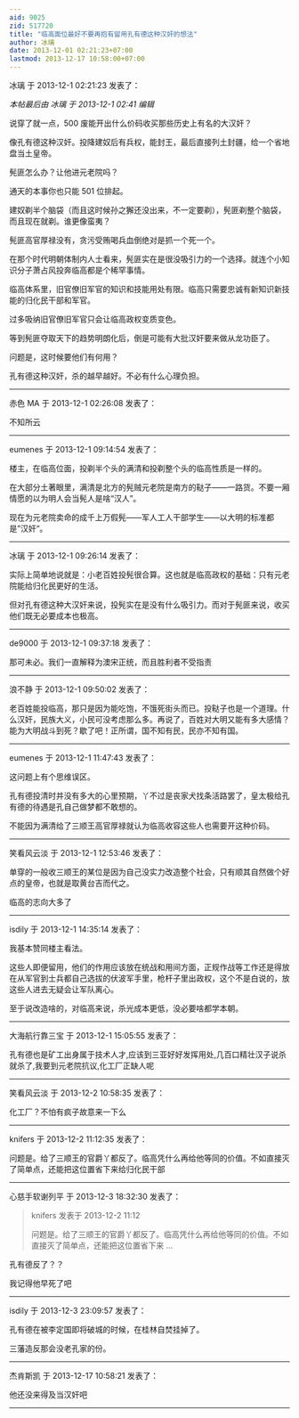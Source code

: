 ```yaml
---
aid: 9025
zid: 517720
title: "临高面位最好不要再抱有留用孔有德这种汉奸的想法"
author: 冰璃
date: 2013-12-01 02:21:23+07:00
lastmod: 2013-12-17 10:58:00+07:00
---
```


冰璃 于 2013-12-1 02:21:23 发表了：

_本帖最后由 冰璃 于 2013-12-1 02:41 编辑_

说穿了就一点，500 废能开出什么价码收买那些历史上有名的大汉奸？

像孔有德这种汉奸。投降建奴后有兵权，能封王，最后直接列土封疆，给一个省地盘当土皇帝。

髡匪怎么办？让他进元老院吗？

通天的本事你也只能 501 位排起。

建奴剃半个脑袋（而且这时候孙之獬还没出来，不一定要剃），髡匪剃整个脑袋，而且现在就剃。谁更像蛮夷？

髡匪高官厚禄没有，贪污受贿喝兵血倒绝对是抓一个死一个。

在那个时代明朝体制内人士看来，髡匪实在是很没吸引力的一个选择。就连个小知识分子萧占风投奔临高都是个稀罕事情。

临高体系里，旧官僚旧军官的知识和技能用处有限。临高只需要忠诚有新知识新技能的归化民干部和军官。

过多吸纳旧官僚旧军官只会让临高政权变质变色。

等到髡匪夺取天下的趋势明朗化后，倒是可能有大批汉奸要来做从龙功臣了。

问题是，这时候要他们有何用？

孔有德这种汉奸，杀的越早越好。不必有什么心理负担。

---

赤色 MA 于 2013-12-1 02:26:08 发表了：

不知所云

---

eumenes 于 2013-12-1 09:14:54 发表了：

楼主，在临高位面，投剃半个头的满清和投剃整个头的临高性质是一样的。

在大部分土著眼里，满清是北方的髡贼元老院是南方的鞑子——一路货。不要一厢情愿的以为明人会当髡人是啥“汉人”。

现在为元老院卖命的成千上万假髡——军人工人干部学生——以大明的标准都是”汉奸“。

---

冰璃 于 2013-12-1 09:26:14 发表了：

实际上简单地说就是：小老百姓投髡很合算。这也就是临高政权的基础：只有元老院能给归化民更好的生活。

但对孔有德这种大汉奸来说，投髡实在是没有什么吸引力。而对于髡匪来说，收买他们既无必要成本也极高。

---

de9000 于 2013-12-1 09:37:18 发表了：

那可未必。我们一直解释为澳宋正统，而且胜利者不受指责

---

浪不静 于 2013-12-1 09:50:02 发表了：

老百姓能投临高，那只是因为能吃饱，不饿死街头而已。投鞑子也是一个道理。什么汉奸，民族大义，小民可没考虑那么多。再说了，百姓对大明又能有多大感情？能为大明战斗到死？歇了吧！正所谓，国不知有民，民亦不知有国。

---

eumenes 于 2013-12-1 11:47:43 发表了：

这问题上有个思维误区。

孔有德投清时并没有多大的心里预期，丫不过是丧家犬找条活路罢了，皇太极给孔有德的待遇是孔自己做梦都不敢想的。

不能因为满清给了三顺王高官厚禄就认为临高收容这些人也需要开这种价码。

---

笑看风云淡 于 2013-12-1 12:53:46 发表了：

单穿的一般收三顺王的某位是因为自己没实力改造整个社会，只有顺其自然做个好点的皇帝，也就是取黄台吉而代之。

临高的志向大多了

---

isdily 于 2013-12-1 14:35:14 发表了：

我基本赞同楼主看法。

这些人即便留用，他们的作用应该放在统战和用间方面，正规作战等工作还是得放在从军官到士兵都自己选拔的伏波军手里，枪杆子里出政权，这个不是白说的，放这些人进去无疑会让军队离心。

至于说改造啥的，对临高来说，杀光成本更低，没必要啥都学本朝。

---

大海航行靠三宝 于 2013-12-1 15:05:55 发表了：

孔有德也是矿工出身属于技术人才,应该到三亚好好发挥用处,几百口精壮汉子说杀就杀了,我要到元老院抗议,化工厂正缺人呢

---

笑看风云淡 于 2013-12-2 10:58:35 发表了：

化工厂？不怕有疯子故意来一下么

---

knifers 于 2013-12-2 11:12:35 发表了：

问题是。给了三顺王的官爵丫都反了。临高凭什么再给他等同的价值。不如直接灭了简单点，还能把这位置省下来给归化民干部

---

心慈手软谢列平 于 2013-12-3 18:32:30 发表了：

> knifers 发表于 2013-12-2 11:12
>
> 问题是。给了三顺王的官爵丫都反了。临高凭什么再给他等同的价值。不如直接灭了简单点，还能把这位置省下来 ...

孔有德反了？？

我记得他早死了吧

---

isdily 于 2013-12-3 23:09:57 发表了：

孔有德在被李定国即将破城的时候，在桂林自焚挂掉了。

三藩造反那会没老孔家的份。

---

杰肯斯凯 于 2013-12-17 10:58:21 发表了：

他还没来得及当汉奸吧

---

